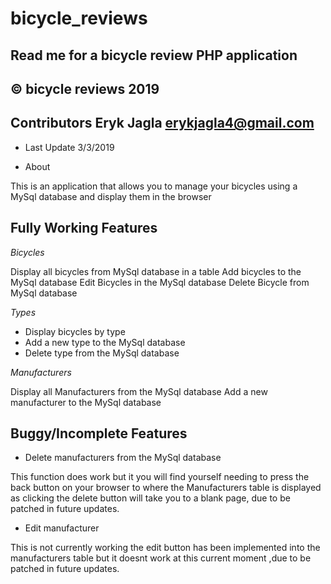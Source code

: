 # bicycle_reviews

## Read me for a bicycle review PHP application 
## © bicycle reviews 2019

## Contributors Eryk Jagla <erykjagla4@gmail.com>

- Last Update 3/3/2019

- About

This is an application that allows you to manage your bicycles using a MySql database and display them in the browser

## Fully Working Features

*Bicycles*

Display all bicycles from MySql database in a table
Add bicycles to the MySql database
Edit Bicycles in the MySql database
Delete Bicycle from MySql database

*Types*

- Display bicycles by type
- Add a new type to the MySql database
- Delete type from the MySql database

*Manufacturers*

Display all Manufacturers from the MySql database
Add a new manufacturer to the MySql database

## Buggy/Incomplete Features

- Delete manufacturers from the MySql database

This function does work but it you will find yourself needing to press the back button on your browser to where the Manufacturers
table is displayed as clicking the delete button will take you to a blank page, due to be patched in future updates.

- Edit manufacturer

This is not currently working the edit button has been implemented into the manufacturers table but it doesnt work at this current moment
,due to be patched in future updates.
